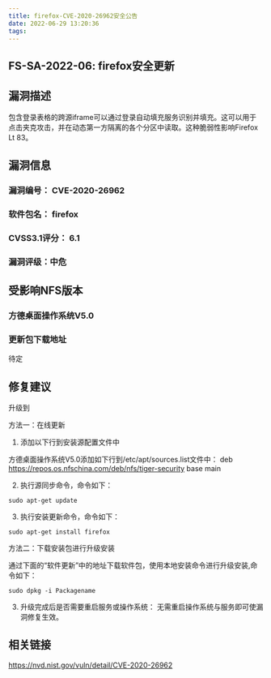 ```yaml
---
title: firefox-CVE-2020-26962安全公告
date: 2022-06-29 13:20:36
tags:
---
```

## FS-SA-2022-06: firefox安全更新

## 漏洞描述

包含登录表格的跨源iframe可以通过登录自动填充服务识别并填充。这可以用于点击夹克攻击，并在动态第一方隔离的各个分区中读取。这种脆弱性影响Firefox Lt 83。

## 漏洞信息

###    漏洞编号： CVE-2020-26962

###    软件包名： firefox

###    CVSS3.1评分： 6.1

###    漏洞评级：中危

## 受影响NFS版本

###    方德桌面操作系统V5.0

### 更新包下载地址

待定

## 修复建议

升级到 

方法一：在线更新

1. 添加以下行到安装源配置文件中

方德桌面操作系统V5.0添加如下行到/etc/apt/sources.list文件中：
deb https://repos.os.nfschina.com/deb/nfs/tiger-security base main

2. 执行源同步命令，命令如下：

```
sudo apt-get update
```

3. 执行安装更新命令，命令如下：

```
sudo apt-get install firefox
```

方法二：下载安装包进行升级安装

通过下面的“软件更新”中的地址下载软件包，使用本地安装命令进行升级安装,命令如下：

```
sudo dpkg -i Packagename
```

3. 升级完成后是否需要重启服务或操作系统：
   无需重启操作系统与服务即可使漏洞修复生效。

## 相关链接

https://nvd.nist.gov/vuln/detail/CVE-2020-26962

